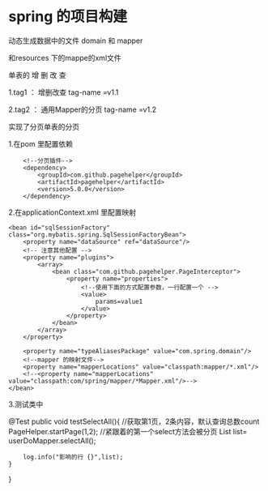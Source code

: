 # spring 的项目构建

动态生成数据中的文件 domain 和  mapper

和resources 下的mappe的xml文件

单表的 增 删 改 查

1.tag1 ： 增删改查 tag-name =v1.1

2.tag2 ： 通用Mapper的分页 tag-name =v1.2

实现了分页单表的分页

1.在pom 里配置依赖

        <!--分页插件-->
        <dependency>
            <groupId>com.github.pagehelper</groupId>
            <artifactId>pagehelper</artifactId>
            <version>5.0.0</version>
        </dependency>

2.在applicationContext.xml 里配置映射

    <bean id="sqlSessionFactory" class="org.mybatis.spring.SqlSessionFactoryBean">
        <property name="dataSource" ref="dataSource"/>
        <!-- 注意其他配置 -->
        <property name="plugins">
            <array>
                <bean class="com.github.pagehelper.PageInterceptor">
                    <property name="properties">
                        <!--使用下面的方式配置参数，一行配置一个 -->
                        <value>
                            params=value1
                        </value>
                    </property>
                </bean>
            </array>
        </property>

        <property name="typeAliasesPackage" value="com.spring.domain"/>
        <!--mapper 的映射文件-->
        <property name="mapperLocations" value="classpath:mapper/*.xml"/>
        <!--<property name="mapperLocations" value="classpath:com/spring/mapper/*Mapper.xml"/>-->
    </bean>

3.测试类中

@Test
    public void testSelectAll(){
        //获取第1页，2条内容，默认查询总数count
        PageHelper.startPage(1,2);
        //紧跟着的第一个select方法会被分页
        List<UserDo>  list= userDoMapper.selectAll();

        log.info("影响的行 {}",list);
    }
}
